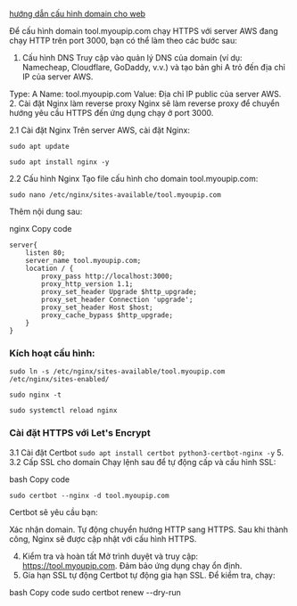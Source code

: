 
[hướng dẫn cấu hình domain cho web](https://chatgpt.com/share/676e51d4-5ca4-800a-953b-f209f0370af9)

Để cấu hình domain tool.myoupip.com chạy HTTPS với server AWS đang chạy HTTP trên port 3000, bạn có thể làm theo các bước sau:

1. Cấu hình DNS
   Truy cập vào quản lý DNS của domain (ví dụ: Namecheap, Cloudflare, GoDaddy, v.v.) và tạo bản ghi A trỏ đến địa chỉ IP của server AWS.

Type: A
Name: tool.myoupip.com
Value: Địa chỉ IP public của server AWS.
2. Cài đặt Nginx làm reverse proxy
   Nginx sẽ làm reverse proxy để chuyển hướng yêu cầu HTTPS đến ứng dụng chạy ở port 3000.

2.1 Cài đặt Nginx
Trên server AWS, cài đặt Nginx:

```sudo apt update```

```sudo apt install nginx -y```

2.2 Cấu hình Nginx
Tạo file cấu hình cho domain tool.myoupip.com:

```
sudo nano /etc/nginx/sites-available/tool.myoupip.com
```

Thêm nội dung sau:

nginx
Copy code
```
server{
    listen 80;
    server_name tool.myoupip.com;
    location / {
        proxy_pass http://localhost:3000;
        proxy_http_version 1.1;
        proxy_set_header Upgrade $http_upgrade;
        proxy_set_header Connection 'upgrade';
        proxy_set_header Host $host;
        proxy_cache_bypass $http_upgrade;
    }
}
```

### Kích hoạt cấu hình:
```sudo ln -s /etc/nginx/sites-available/tool.myoupip.com /etc/nginx/sites-enabled/```

```sudo nginx -t```

```sudo systemctl reload nginx```

### Cài đặt HTTPS với Let's Encrypt
   3.1 Cài đặt Certbot
   ```sudo apt install certbot python3-certbot-nginx -y```
5. 
   3.2 Cấp SSL cho domain
   Chạy lệnh sau để tự động cấp và cấu hình SSL:

bash
Copy code

```sudo certbot --nginx -d tool.myoupip.com```

Certbot sẽ yêu cầu bạn:

Xác nhận domain.
Tự động chuyển hướng HTTP sang HTTPS.
Sau khi thành công, Nginx sẽ được cập nhật với cấu hình HTTPS.

4. Kiểm tra và hoàn tất
   Mở trình duyệt và truy cập: https://tool.myoupip.com.
   Đảm bảo ứng dụng chạy ổn định.
5. Gia hạn SSL tự động
   Certbot tự động gia hạn SSL. Để kiểm tra, chạy:

bash
Copy code
sudo certbot renew --dry-run
